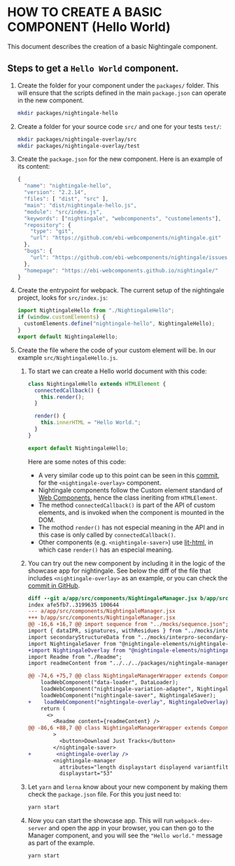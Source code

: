 # HOW TO CREATE A BASIC COMPONENT (Hello World)

This document describes the creation of a basic Nightingale component.

## Steps to get a `Hello World` component.

1. Create the folder for your component under the `packages/` folder. This will ensure that the scripts defined in the main `package.json` can operate in the new component.
   ```bash
   mkdir packages/nightingale-hello
   ```
2. Create a folder for your source code `src/` and one for your tests `test/`:
   ```bash
   mkdir packages/nightingale-overlay/src
   mkdir packages/nightingale-overlay/test
   ```
3. Create the `package.json` for the new component. Here is an example of its content:

   ```javascript
   {
     "name": "nightingale-hello",
     "version": "2.2.14",
     "files": [ "dist", "src" ],
     "main": "dist/nightingale-hello.js",
     "module": "src/index.js",
     "keywords": ["nightingale", "webcomponents", "customelements"],
     "repository": {
       "type": "git",
       "url": "https://github.com/ebi-webcomponents/nightingale.git"
     },
     "bugs": {
       "url": "https://github.com/ebi-webcomponents/nightingale/issues"
     },
     "homepage": "https://ebi-webcomponents.github.io/nightingale/"
   }

   ```

4. Create the entrypoint for webpack. The current setup of the nightingale project, looks for `src/index.js`:
   ```javascript
   import NightingaleHello from "./NightingaleHello";
   if (window.customElements) {
     customElements.define("nightingale-hello", NightingaleHello);
   }
   export default NightingaleHello;
   ```
5. Create the file where the code of your custom element will be. In our example `src/NightingaleHello.js`.

   1. To start we can create a Hello world document with this code:

      ```javascript
      class NightingaleHello extends HTMLElement {
        connectedCallback() {
          this.render();
        }

        render() {
          this.innerHTML = "Hello World.";
        }
      }

      export default NightingaleHello;
      ```

      Here are some notes of this code:

      - A very similar code up to this point can be seen in this [commit](https://github.com/ebi-webcomponents/nightingale/commit/8f23f1fe159052598fe59b0aba1f413fcc47bac3), for the `<nightingale-overlay>` component.
      - Nightingale components follow the Custom element standard of [Web Components](https://developer.mozilla.org/en-US/docs/Web/Web_Components), hence the class ineriting from `HTMLElement`.
      - The method `connectedCallback()` is part of the API of custom elements, and is invoked when the component is mounted in the DOM.
      - The mothod `render()` has not especial meaning in the API and in this case is only called by `connectedCallback()`.
      - Other components (e.g. `<nightingale-saver>`) use [lit-html](https://lit-html.polymer-project.org/), in which case `render()` has an especial meaning.

   2. You can try out the new component by including it in the logic of the showcase app for nightingale. See below the diff of the file that includes `<nightingale-overlay>` as an example, or you can check the [commit in GitHub](https://github.com/ebi-webcomponents/nightingale/commit/16d2e9cbf778c590566518c862bddc959ae4d716).

      ```diff
      diff --git a/app/src/components/NightingaleManager.jsx b/app/src/components/NightingaleManager.jsx
      index afe5fb7..3199635 100644
      --- a/app/src/components/NightingaleManager.jsx
      +++ b/app/src/components/NightingaleManager.jsx
      @@ -16,6 +16,7 @@ import sequence from "../mocks/sequence.json";
      import { dataIPR, signatures, withResidues } from "../mocks/interpro";
      import secondaryStructureData from "../mocks/interpro-secondary-structure.json";
      import NightingaleSaver from "@nightingale-elements/nightingale-saver";
      +import NightingaleOverlay from "@nightingale-elements/nightingale-overlay";
      import Readme from "./Readme";
      import readmeContent from "../../../packages/nightingale-manager/README.md";

      @@ -74,6 +75,7 @@ class NightingaleManagerWrapper extends Component {
          loadWebComponent("data-loader", DataLoader);
          loadWebComponent("nightingale-variation-adapter", NightingaleVariationAdapter);
          loadWebComponent("nightingale-saver", NightingaleSaver);
      +    loadWebComponent("nightingale-overlay", NightingaleOverlay);
          return (
            <>
              <Readme content={readmeContent} />
      @@ -86,6 +88,7 @@ class NightingaleManagerWrapper extends Component {
              >
                <button>Download Just Tracks</button>
              </nightingale-saver>
      +        <nightingale-overlay />
              <nightingale-manager
                attributes="length displaystart displayend variantfilters highlight"
                displaystart="53"
      ```

   3. Let `yarn` and `lerna` know about your new component by making them check the `package.json` file. For this you just need to:
      ```bash
      yarn start
      ```
   4. Now you can start the showcase app. This will run `webpack-dev-server` and open the app in your browser, you can then go to the Manager component, and you will see the `"Hello world."` message as part of the example.
      ```bash
      yarn start
      ```
